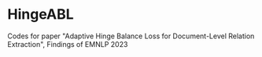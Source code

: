 # HingeABL
Codes for paper "Adaptive Hinge Balance Loss for Document-Level Relation Extraction", Findings of EMNLP 2023
